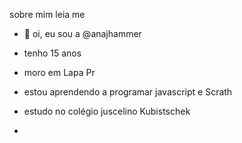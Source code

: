 sobre mim
leia me
- 👋 oi, eu sou a @anajhammer
- tenho 15 anos
- moro em Lapa Pr
- estou aprendendo a programar javascript e Scrath
- estudo no colégio juscelino Kubistschek

-
